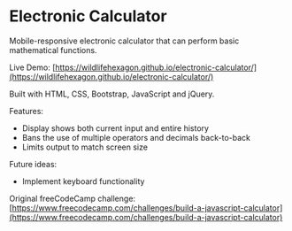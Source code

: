 # Electronic Calculator
Mobile-responsive electronic calculator that can perform basic mathematical functions.

Live Demo: [https://wildlifehexagon.github.io/electronic-calculator/](https://wildlifehexagon.github.io/electronic-calculator/)

Built with HTML, CSS, Bootstrap, JavaScript and jQuery.

Features:
* Display shows both current input and entire history
* Bans the use of multiple operators and decimals back-to-back
* Limits output to match screen size

Future ideas:
* Implement keyboard functionality

Original freeCodeCamp challenge: [https://www.freecodecamp.com/challenges/build-a-javascript-calculator](https://www.freecodecamp.com/challenges/build-a-javascript-calculator)
